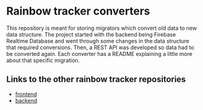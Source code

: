# Rainbow tracker converters

This repository is meant for storing migrators which convert old data to new data
structure. The project started with the backend being Firebase Realtime Database 
and went through some changes in the data structure that required conversions. 
Then, a REST API was developed so data had to be converted again. Each converter 
has a README explaining a little more about that specific migration.

## Links to the other rainbow tracker repositories

- [frontend](https://github.com/emilsbee/rainbow-tracker)
- [backend](https://github.com/emilsbee/rainbow-tracker-backend)